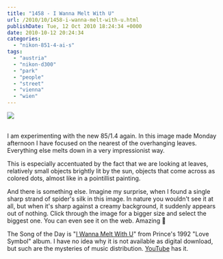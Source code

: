 ```yaml
---
title: "1458 - I Wanna Melt With U"
url: /2010/10/1458-i-wanna-melt-with-u.html
publishDate: Tue, 12 Oct 2010 18:24:34 +0000
date: 2010-10-12 20:24:34
categories: 
  - "nikon-851-4-ai-s"
tags: 
  - "austria"
  - "nikon-d300"
  - "park"
  - "people"
  - "street"
  - "vienna"
  - "wien"
---
```

<div class="container">
<div class="center"><a target="_blank" href="https://d25zfm9zpd7gm5.cloudfront.net/1200x1200/2010/20101011_171854_ps.jpg"><img src="https://d25zfm9zpd7gm5.cloudfront.net/0600x0600/2010/20101011_171854_ps.jpg" /></a></div>
</div>
<br />

I am experimenting with the new 85/1.4 again. In this image made Monday afternoon I have focused on the nearest of the overhanging leaves. Everything else melts down in a very impressionist way. 

This is especially accentuated by the fact that we are looking at leaves, relatively small objects brightly lit by the sun, objects that come across as colored dots, almost like in a pointillist painting.

 And there is something else. Imagine my surprise, when I found a single sharp strand of spider's silk in this image. In nature you wouldn't see it at all, but when it's sharp against a creamy background, it suddenly appears out of nothing. Click through the image for a bigger size and select the biggest one. You can even see it on the web. Amazing 🙂

The Song of the Day is "<a target="_blank" href="http://www.lyricsmode.com/lyrics/p/prince/i_wanna_melt_with_u.html">I Wanna Melt With U</a>" from Prince's 1992 "Love Symbol" album. I have no idea why it is not available as digital download, but such are the mysteries of music distribution. <a target="_blank" href="http://www.youtube.com/watch?v=UCFOpoPOetE">YouTube</a> has it.

